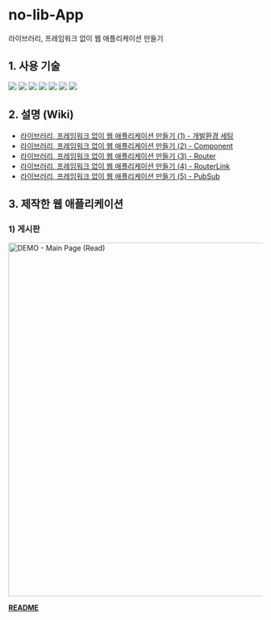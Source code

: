 # no-lib-App

라이브러리, 프레임워크 없이 웹 애플리케이션 만들기

## 1. 사용 기술

<img src="https://img.shields.io/badge/HTML5-E34F26?style=flat-square&logo=HTML5&logoColor=white"/>&nbsp;<img src="https://img.shields.io/badge/CSS3-1572B6?style=flat-square&logo=CSS3&logoColor=white"/>&nbsp;<img src="https://img.shields.io/badge/Sass-CC6699?style=flat-square&logo=Sass&logoColor=white"/>&nbsp;<img src="https://img.shields.io/badge/JavaScript-F7DF1E?style=flat-square&logo=JavaScript&logoColor=white"/>&nbsp;<img src="https://img.shields.io/badge/Typescript-3178C6?style=flat-square&logo=Typescript&logoColor=white"/>&nbsp;<img src="https://img.shields.io/badge/Babel-F9DC3E?style=flat-square&logo=Babel&logoColor=white" />&nbsp;<img src="https://img.shields.io/badge/Webpack-8DD6F9?style=flat-square&logo=Webpack&logoColor=white" />

## 2. 설명 (Wiki)

- [라이브러리, 프레임워크 없이 웹 애플리케이션 만들기 (1) - 개발환경 세팅](https://github.com/17-sss/no-lib-App/wiki/라이브러리,-프레임워크-없이-웹-애플리케이션-만들기-(1))
- [라이브러리, 프레임워크 없이 웹 애플리케이션 만들기 (2) - Component](https://github.com/17-sss/no-lib-App/wiki/라이브러리,-프레임워크-없이-웹-애플리케이션-만들기-(2))
- [라이브러리, 프레임워크 없이 웹 애플리케이션 만들기 (3) - Router](https://github.com/17-sss/no-lib-App/wiki/라이브러리,-프레임워크-없이-웹-애플리케이션-만들기-(3))
- [라이브러리, 프레임워크 없이 웹 애플리케이션 만들기 (4) - RouterLink](https://github.com/17-sss/no-lib-App/wiki/라이브러리,-프레임워크-없이-웹-애플리케이션-만들기-(4))
- [라이브러리, 프레임워크 없이 웹 애플리케이션 만들기 (5) - PubSub](https://github.com/17-sss/no-lib-App/wiki/라이브러리,-프레임워크-없이-웹-애플리케이션-만들기-(5))


## 3. 제작한 웹 애플리케이션

### 1) 게시판

<img src="https://user-images.githubusercontent.com/33610315/151711039-0e629179-bc59-414a-8c83-eaac1cf4e30e.gif" alt="DEMO - Main Page (Read)" width="700" />

**[README](https://github.com/17-sss/no-lib-App/tree/main/3_app/board)**
